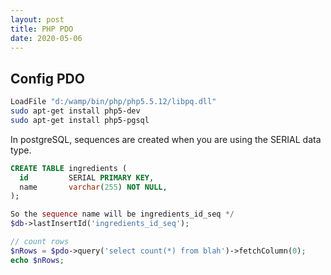 ```yaml
---
layout: post
title: PHP PDO
date: 2020-05-06
---
```



## Config PDO

```bash
LoadFile "d:/wamp/bin/php/php5.5.12/libpq.dll"
sudo apt-get install php5-dev
sudo apt-get install php5-pgsql
```

In postgreSQL, sequences are created when you are using the SERIAL data type.

```sql
CREATE TABLE ingredients (
  id         SERIAL PRIMARY KEY,
  name       varchar(255) NOT NULL,
);
```

```php
So the sequence name will be ingredients_id_seq */
$db->lastInsertId('ingredients_id_seq');

// count rows
$nRows = $pdo->query('select count(*) from blah')->fetchColumn(0);
echo $nRows;
```